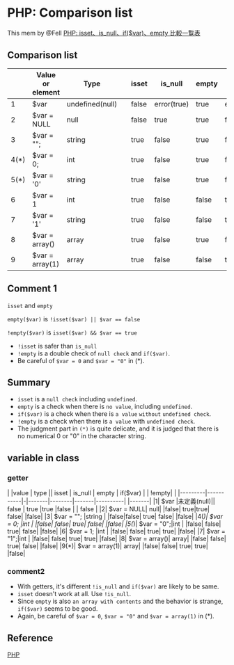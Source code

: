 # PHP: Comparison list

This mem by @Fell [PHP: isset、is_null、if($var)、empty 比較一覧表](https://qiita.com/Fell/items/c63d01eca2a70ba30b6c)

## Comparison list

||Value or element| Type || isset | is_null | empty | if($var) | | !empty |
|-|---------------|------|-|------|---------|-------|----------|-|--------|
|1| $var | undefined(null) | |false|error(true)|true|error(false)||false|
|2| $var = NULL | null | |false|true|true|false||false|
|3| $var = ""; | string | |true|false|true|false||false|
|4(*)| $var = 0; | int | |true|false|true|false||false|
|5(*)| $var = '0' | string | |true|false|true|false||false|
|6| $var = 1 | int | |true|false|false|true||true|
|7| $var = '1' | string | |true|false|false|true||true|
|8| $var = array() | array | |true|false|true|false||false|
|9| $var = array(1) | array | |true|false|false|true||true|

## Comment 1

`isset` and `empty`

`empty($var)` is `!isset($var) || $var == false`

`!empty($var)` is `isset($var) && $var == true`

- `!isset` is safer than `is_null`
- `!empty` is a double check of `null check` and `if($var)`.
- Be careful of `$var = 0` and `$var = "0"` in (*).

## Summary

- `isset` is a `null check` including `undefined`.
- `empty` is a check when there is `no value`, including `undefined`.
- `if($var)` is a check when there is `a value` `without` `undefined check`.
- `!empty` is a check when there is `a value` with `undefined check`.
- The judgment part in `(*)` is quite delicate, and it is judged that there is no numerical 0 or "0" in the character string.

## variable in class

### getter

| |value    | type      || isset | is_null | empty | if($var) | | !empty|
| |---------|-----------|-|-------|--------|-------|----------| |-------|
|1|	$var	   |未定義(null)||	false | true	|true	|false	   | | false |
|2|	$var = NULL| null|	|false|	true|true|	false|	|false|
|3|	$var = ""; |string | |false|false|	true|	false|	|false|
|4(*)|	$var = 0;  |int	|	|false|	false|	true|	false|	|false|
|5(*)|	$var = "0";|int	|	|false|	false|	true|	false|	|false|
|6|	$var = 1;  |int	|	|false|	false|	true|	true|	|false|
|7|	$var = "1";|int	|	|false|	false|	true|	true|	|false|
|8|	$var = array()|	array|	|false|	false|	true|	false|	|false|
|9(*)|	$var = array(1)| array|	 |false| false|	true|	true|	|false|

### comment2

- With getters, it's different `!is_null` and `if($var)` are likely to be same.
- `isset` doesn't work at all. Use `!is_null`.
- Since `empty` is also `an array with contents` and the behavior is strange, `if($var)` seems to be good.
- Again, be careful of `$var = 0`, `$var = "0"` and `$var = array(1)` in (*).

## Reference

[PHP](https://www.php.net/manual/ja/types.comparisons.php)
